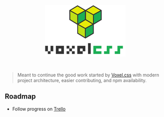 <p align="center">
    <img width="50%" alt="applied.js" src="./media/voxelcss_with_letters.png"/>
</p>
</br>

> Meant to continue the good work started by [Voxel.css](http://www.voxelcss.com/) with modern project architecture, easier contributing, and npm availability.

Roadmap
-------

- Follow progress on [Trello](https://trello.com/b/Q3sVE18k/voxelcss)
